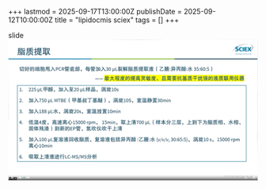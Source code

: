 +++
lastmod = 2025-09-17T13:00:00Z
publishDate = 2025-09-12T10:00:00Z
title = "lipidocmis sciex"
tags = []
+++

slide  
![alt text](images/Clip_20221129_101136.png)
